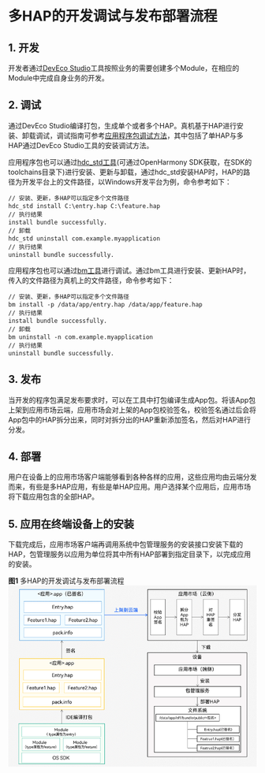# 多HAP的开发调试与发布部署流程


## 1. 开发
开发者通过[DevEco Studio](https://developer.harmonyos.com/cn/develop/deveco-studio)工具按照业务的需要创建多个Module，在相应的Module中完成自身业务的开发。

## 2. 调试
通过DevEco Studio编译打包，生成单个或者多个HAP。真机基于HAP进行安装、卸载调试，调试指南可参考[应用程序包调试方法](https://developer.harmonyos.com/cn/docs/documentation/doc-guides/ohos-debugging-and-running-0000001263040487#section10491183521520)，其中包括了单HAP与多HAP通过DevEco Studio工具的安装调试方法。

应用程序包也可以通过[hdc_std工具](../../device-dev/subsystems/subsys-toolchain-hdc-guide.md)(可通过OpenHarmony SDK获取，在SDK的toolchains目录下)进行安装、更新与卸载，通过hdc_std安装HAP时，HAP的路径为开发平台上的文件路径，以Windows开发平台为例，命令参考如下：
```
// 安装、更新，多HAP可以指定多个文件路径
hdc_std install C:\entry.hap C:\feature.hap
// 执行结果
install bundle successfully.
// 卸载
hdc_std uninstall com.example.myapplication
// 执行结果
uninstall bundle successfully.
```
应用程序包也可以通过[bm工具](../../application-dev/tools/bm-tool.md)进行调试。通过bm工具进行安装、更新HAP时，传入的文件路径为真机上的文件路径，命令参考如下：
```
// 安装、更新，多HAP可以指定多个文件路径
bm install -p /data/app/entry.hap /data/app/feature.hap
// 执行结果
install bundle successfully.
// 卸载
bm uninstall -n com.example.myapplication
// 执行结果
uninstall bundle successfully.
```
## 3. 发布
当开发的程序包满足发布要求时，可以在工具中打包编译生成App包。将该App包上架到应用市场云端，应用市场会对上架的App包校验签名，校验签名通过后会将App包中的HAP拆分出来，同时对拆分出的HAP重新添加签名，然后对HAP进行分发。

## 4. 部署
用户在设备上的应用市场客户端能够看到各种各样的应用，这些应用均由云端分发而来，有些是多HAP应用，有些是单HAP应用。用户选择某个应用后，应用市场将下载应用包含的全部HAP。

## 5. 应用在终端设备上的安装
下载完成后，应用市场客户端再调用系统中包管理服务的安装接口安装下载的HAP，包管理服务以应用为单位将其中所有HAP部署到指定目录下，以完成应用的安装。

  **图1** 多HAP的开发调试与发布部署流程 
![hap-release](figures/hap-release.png)
